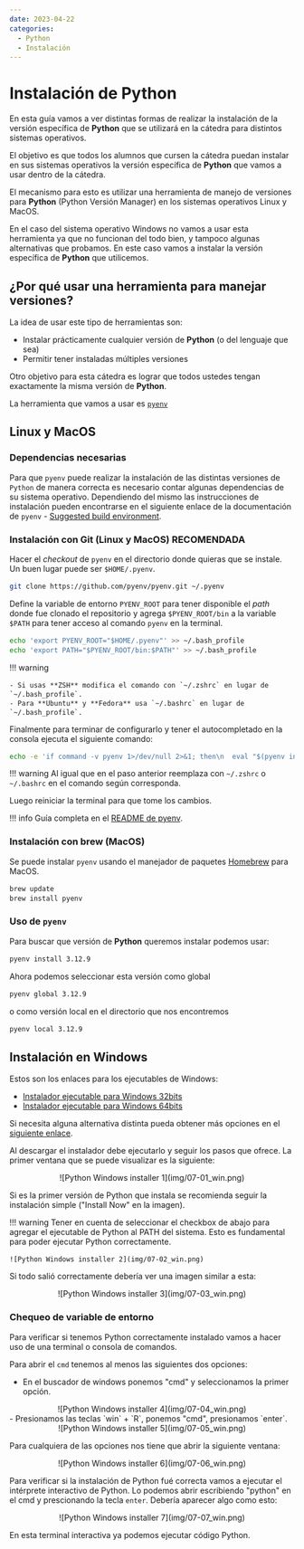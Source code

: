 ```yaml
---
date: 2023-04-22
categories:
  - Python
  - Instalación
---
```


# Instalación de Python

En esta guía vamos a ver distintas formas de realizar la instalación de
la versión específica de **Python** que se utilizará en la cátedra para distintos
sistemas operativos.

El objetivo es que todos los alumnos que cursen la cátedra puedan instalar
en sus sistemas operativos la versión específica de **Python** que vamos a usar
dentro de la cátedra.

<!-- more -->

El mecanismo para esto es utilizar una herramienta de manejo de versiones para
**Python** (Python Versión Manager) en los sistemas operativos Linux y MacOS.

En el caso del sistema operativo Windows no vamos a usar esta herramienta ya
que no funcionan del todo bien, y tampoco algunas alternativas que probamos. En
este caso vamos a instalar la versión específica de **Python** que utilicemos.

## ¿Por qué usar una herramienta para manejar versiones?

La idea de usar este tipo de herramientas son:

- Instalar prácticamente cualquier versión de **Python** (o del lenguaje que sea)
- Permitir tener instaladas múltiples versiones

Otro objetivo para esta cátedra es lograr que todos ustedes tengan exactamente
la misma versión de **Python**.

La herramienta que vamos a usar es [`pyenv`](https://github.com/pyenv/pyenv)

## Linux y MacOS

### Dependencias necesarias

Para que `pyenv` puede realizar la instalación de las distintas versiones de `Python`
de manera correcta es necesario contar algunas dependencias de su sistema operativo.
Dependiendo del mismo las instrucciones de instalación pueden encontrarse en el
siguiente enlace de la documentación de `pyenv` - [Suggested build environment](https://github.com/pyenv/pyenv/wiki#suggested-build-environment).

### Instalación con Git (Linux y MacOS) RECOMENDADA

Hacer el _checkout_ de `pyenv` en el directorio donde quieras que se instale.
Un buen lugar puede ser `$HOME/.pyenv`.

```bash
git clone https://github.com/pyenv/pyenv.git ~/.pyenv
```

Define la variable de entorno `PYENV_ROOT` para tener disponible el _path_ donde
fue clonado el repositorio y agrega `$PYENV_ROOT/bin` a la variable `$PATH` para
tener acceso al comando `pyenv` en la terminal.

```bash
echo 'export PYENV_ROOT="$HOME/.pyenv"' >> ~/.bash_profile
echo 'export PATH="$PYENV_ROOT/bin:$PATH"' >> ~/.bash_profile
```

!!! warning

    - Si usas **ZSH** modifica el comando con `~/.zshrc` en lugar de
    `~/.bash_profile`.
    - Para **Ubuntu** y **Fedora** usa `~/.bashrc` en lugar de
    `~/.bash_profile`.

Finalmente para terminar de configurarlo y tener el autocompletado en la consola
ejecuta el siguiente comando:

```bash
echo -e 'if command -v pyenv 1>/dev/null 2>&1; then\n  eval "$(pyenv init -)"\nfi' >> ~/.bash_profile
```

!!! warning
    Al igual que en el paso anterior reemplaza con `~/.zshrc` o `~/.bashrc` en
    el comando según corresponda.

Luego reiniciar la terminal para que tome los cambios.

!!! info
    Guía completa en el [README de pyenv](https://github.com/pyenv/pyenv).

### Instalación con brew (MacOS)

Se puede instalar `pyenv` usando el manejador de paquetes
[Homebrew](https://brew.sh/) para MacOS.

```bash
brew update
brew install pyenv
```

### Uso de `pyenv`

Para buscar que versión de **Python** queremos instalar podemos usar:

```bash
pyenv install 3.12.9
```

Ahora podemos seleccionar esta versión como global

```bash
pyenv global 3.12.9
```

o como versión local en el directorio que nos encontremos

```bash
pyenv local 3.12.9
```

## Instalación en Windows

Estos son los enlaces para los ejecutables de Windows:

- [Instalador ejecutable para Windows 32bits](https://www.python.org/ftp/python/3.12.9/python-3.12.9.exe)
- [Instalador ejecutable para Windows 64bits](https://www.python.org/ftp/python/3.12.9/python-3.12.9-amd64.exe)

Si necesita alguna alternativa distinta pueda obtener más opciones en el
[siguiente enlace](https://www.python.org/downloads/release/python-3129/).

Al descargar el instalador debe ejecutarlo y seguir los pasos que ofrece.
La primer ventana que se puede visualizar es la siguiente:

<center>
![Python Windows installer 1](img/07-01_win.png)
</center>

Si es la primer versión de Python que instala se recomienda seguir la instalación simple ("Install Now" en la imagen).

!!! warning
    Tener en cuenta de seleccionar el checkbox de abajo para agregar el ejecutable de
    Python al PATH del sistema. Esto es fundamental para poder ejecutar Python correctamente.

    ![Python Windows installer 2](img/07-02_win.png)

Si todo salió correctamente debería ver una imagen similar a esta:

<center>
![Python Windows installer 3](img/07-03_win.png)
</center>

### Chequeo de variable de entorno

Para verificar si tenemos Python correctamente instalado vamos a hacer uso de una terminal o consola de comandos.

Para abrir el `cmd` tenemos al menos las siguientes dos opciones:

- En el buscador de windows ponemos "cmd" y seleccionamos la primer opción.
<center>
![Python Windows installer 4](img/07-04_win.png)

</center>
- Presionamos las teclas `win` + `R`, ponemos "cmd", presionamos `enter`.
<center>
![Python Windows installer 5](img/07-05_win.png)
</center>

Para cualquiera de las opciones nos tiene que abrir la siguiente ventana:

<center>
![Python Windows installer 6](img/07-06_win.png)
</center>

Para verificar si la instalación de Python fué correcta vamos a ejecutar el intérprete interactivo de Python.
Lo podemos abrir escribiendo "python" en el cmd y prescionando la tecla `enter`.
Debería aparecer algo como esto:

<center>
![Python Windows installer 7](img/07-07_win.png)
</center>

En esta terminal interactiva ya podemos ejecutar código Python.
